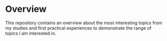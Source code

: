 # Overview
This repository contains an overview about the most interesting topics from my studies and first practical experiences to demonstrate the range of topics I am interested in.
